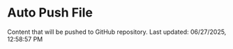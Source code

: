 # Auto Push File

Content that will be pushed to GitHub repository.
Last updated: 06/27/2025, 12:58:57 PM